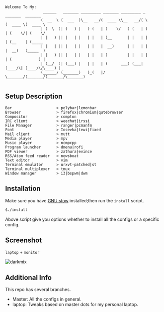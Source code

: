 ```

Welcome To My:
                 ______   _______ _________ _______ _________ _        _______  _______ 
                (  __  \ (  ___  )\__   __/(  ____ \\__   __/( \      (  ____ \(  ____ \
                | (  \  )| (   ) |   ) (   | (    \/   ) (   | (      | (    \/| (    \/
                | |   ) || |   | |   | |   | (__       | |   | |      | (__    | (_____ 
                | |   | || |   | |   | |   |  __)      | |   | |      |  __)   (_____  )
                | |   ) || |   | |   | |   | (         | |   | |      | (            ) |
                | (__/  )| (___) |   | |   | )      ___) (___| (____/\| (____/\/\____) |
                (______/ (_______)   )_(   |/       \_______/(_______/(_______/\_______)
             
```

Setup Description
-----------------
```
Bar                    > polybar|lemonbar
Browser                > firefox|chromium|qutebrowser
Compositor             > compton
IRC client             > weechat|irssi
File Manager           > ranger|pcmanfm
Font                   > Iosevka|tewi|fixed
Mail client            > mutt
Media player           > mpv
Music player           > ncmpcpp
Program launcher       > dmenu|rofi
PDF viewer             > zathura|evince
RSS/Atom feed reader   > newsboat
Text editor            > vim
Terminal emulator      > urxvt-patched|st
Terminal multiplexer   > tmux
Window manager         > i3|bspwm|dwm
```

Installation
------------

Make sure you have [GNU stow] installed;then run the `install` script.

```bash
$./install
```

Above script give you options whether to install all the configs or a
specific config.

Screenshot
----------

`laptop` + `monitor`

![darkmix](https://imgur.com/sbc7Dzi.png)

Additional Info
---------------
This repo has several branches.

+ Master: All the configs in general.
+ laptop: Tweaks based on master dots for my personal laptop.

[GNU stow]: https://www.gnu.org/s/stow/manual/stow.html
